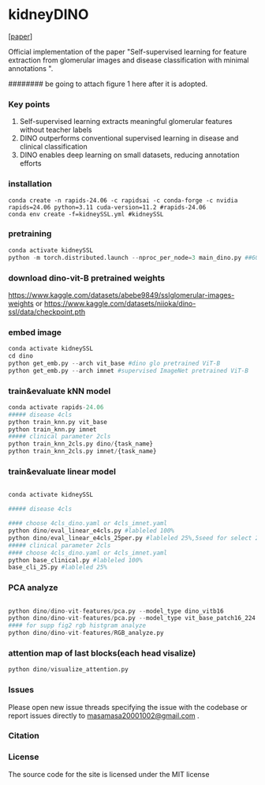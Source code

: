 # kidneyDINO
[[paper]()]

Official implementation of the paper "Self-supervised learning for feature extraction from glomerular images and disease classification with minimal annotations ".

######## be going to attach figure 1 here after it is adopted.


### Key points

1. Self-supervised learning extracts meaningful glomerular features without teacher labels
2. DINO outperforms conventional supervised learning in disease and clinical classification 
3. DINO enables deep learning on small datasets, reducing annotation efforts


### installation
```
conda create -n rapids-24.06 -c rapidsai -c conda-forge -c nvidia rapids=24.06 python=3.11 cuda-version=11.2 #rapids-24.06
conda env create -f=kidneySSL.yml #kidneySSL
```

### pretraining

``` python
conda activate kidneySSL
python -m torch.distributed.launch --nproc_per_node=3 main_dino.py ##600epoch dino training
```

### download dino-vit-B pretrained weights

https://www.kaggle.com/datasets/abebe9849/sslglomerular-images-weights 
or
https://www.kaggle.com/datasets/niioka/dino-ssl/data/checkpoint.pth


### embed image
```python
conda activate kidneySSL
cd dino
python get_emb.py --arch vit_base #dino glo pretrained ViT-B
python get_emb.py --arch imnet #supervised ImageNet pretrained ViT-B
```
###  train&evaluate kNN model 

 
```python
conda activate rapids-24.06
##### disease 4cls 
python train_knn.py vit_base 
python train_knn.py imnet
##### clinical parameter 2cls
python train_knn_2cls.py dino/{task_name} 
python train_knn_2cls.py imnet/{task_name} 

```
###  train&evaluate linear model

```python

conda activate kidneySSL

##### disease 4cls 

#### choose 4cls_dino.yaml or 4cls_imnet.yaml 
python dino/eval_linear_e4cls.py #lableled 100%
python dino/eval_linear_e4cls_25per.py #lableled 25%,5seed for select 25%
##### clinical parameter 2cls
#### choose 4cls_dino.yaml or 4cls_imnet.yaml 
python base_clinical.py #lableled 100%
base_cli_25.py #lableled 25% 

```

### PCA analyze 

```python

python dino/dino-vit-features/pca.py --model_type dino_vitb16
python dino/dino-vit-features/pca.py --model_type vit_base_patch16_224
#### for supp fig2 rgb histgram analyze
python dino/dino-vit-features/RGB_analyze.py

```

### attention map of last blocks(each head visalize)
```python
python dino/visualize_attention.py 
```

### Issues
Please open new issue threads specifying the issue with the codebase or report issues directly to masamasa20001002@gmail.com . 

### Citation


### License

The source code for the site is licensed under the MIT license






